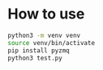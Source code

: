 # How to use

```sh
python3 -m venv venv
source venv/bin/activate
pip install pyzmq
python3 test.py
```
